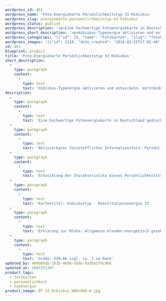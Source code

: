 ```yaml
---
wordpress_id: 461
wordpress_name: 'Foto-Energiekarte Persönlichkeitstyp 33 Hibiskus'
wordpress_slug: energiekarte-persoenlichkeitstyp-33-hibiskus
wordpress_status: publish
wordpress_description: '<p>Eine hochwertige Fotoenergiekarte in Deutschland gedruckt und in Handarbeit laminiert.  Sie ist in Postkartengröße (DIN-A6) oder kleiner gut zu transportieren und kann auch auf den Körper aufgelegt werden.</p><p>Aktivierbares feinstoffliches Informationsfeld: Persönlichkeitsenergie eines Hibiskus-Typs: Schönheit liebend, stilsicher, prunkvoll, darstellungsfreudig.<br />Entwicklung der Charakteristika dieses Persönlichkeitstyps. Stärkung der entsprechenden Persönlichkeit mit ihrer besonderen Energiequalität. Ausgleich und Veränderung ungünstiger Zustände innerhalb einer Person, die aufgrund dieser Konstitution entstanden sind. Annahme und Verständnis für einen Menschen mit dieser Persönlichkeitsenergie. Eine Stärkung der eigenen Persönlichkeitsenergie sowie die Beschäftigung mit der Energie anderer Persönlichkeiten kann insgesamt das eigene Selbstbewusstsein stärken.<br />Kartentitel: Hibiskustyp - Konstitutionsenergie 33</p><p>Erklärung zur Blüte: Allgemein elveden-energetisch gesehen steht ein Hibiskus für Liebe zur Schönheit, Wuchtigkeit, Perfektion, Gestaltungsgenuss.<br />Größe: DIN-A6 zzgl. ca. 2 cm Rand<br />Andere Formate sind individuell für Sie innerhalb weniger Tage herstellbar. Bitte kontaktieren Sie uns hierfür unter <a href="mailto:info@elvedenverlag.de">info@elvedenverlag.de</a>.</p><p>Anwendungshinweise</p>'
wordpress_short_description: '<p>Hibiskus-Typenergie aktivieren und entwickeln. Verständnis für diese Typenergie gewinnen (&#8222;Schönheit liebend, stilsicher, prunkvoll, darstellungsfreudig&#8220;)<br /><em>Hinweis: Das Wasserzeichen „Elveden Verlag Energiebild“ wird nicht mit gedruckt</em></p>'
wordpress_categories: '[{"id": 23, "name": "Fotokarten", "slug": "fotokarten"}, {"id": 37, "name": "Pers\u00f6nlichkeit", "slug": "persoenlichkeit"}, {"id": 90, "name": "Typenergie", "slug": "typenergie"}]'
wordpress_images: '[{"id": 1119, "date_created": "2016-02-25T17:02:40", "date_created_gmt": "2016-02-25T15:02:40", "date_modified": "2016-02-25T17:02:40", "date_modified_gmt": "2016-02-25T15:02:40", "src": "https://my.feenbaum.de/wp-content/uploads/2016/02/BT-33_Hibiskus_800x800-W.jpg", "name": "BT-33_Hibiskus_800x800-W", "alt": ""}]'
id: 461
blueprint: product
title: 'Foto-Energiekarte Persönlichkeitstyp 33 Hibiskus'
short_description:
  -
    type: paragraph
    content:
      -
        type: text
        text: 'Hibiskus-Typenergie aktivieren und entwickeln. Verständnis für diese Typenergie gewinnen (''Schönheit liebend, stilsicher, prunkvoll, darstellungsfreudig'')'
description:
  -
    type: paragraph
    content:
      -
        type: text
        text: 'Eine hochwertige Fotoenergiekarte in Deutschland gedruckt und in Handarbeit laminiert.  Sie ist in Postkartengröße (DIN-A6) oder kleiner gut zu transportieren und kann auch auf den Körper aufgelegt werden.'
  -
    type: paragraph
    content:
      -
        type: text
        text: 'Aktivierbares feinstoffliches Informationsfeld: Persönlichkeitsenergie eines Hibiskus-Typs: Schönheit liebend, stilsicher, prunkvoll, darstellungsfreudig.'
  -
    type: paragraph
    content:
      -
        type: text
        text: 'Entwicklung der Charakteristika dieses Persönlichkeitstyps. Stärkung der entsprechenden Persönlichkeit mit ihrer besonderen Energiequalität. Ausgleich und Veränderung ungünstiger Zustände innerhalb einer Person, die aufgrund dieser Konstitution entstanden sind. Annahme und Verständnis für einen Menschen mit dieser Persönlichkeitsenergie. Eine Stärkung der eigenen Persönlichkeitsenergie sowie die Beschäftigung mit der Energie anderer Persönlichkeiten kann insgesamt das eigene Selbstbewusstsein stärken.'
  -
    type: paragraph
    content:
      -
        type: text
        text: 'Kartentitel: Hibiskustyp - Konstitutionsenergie 33'
  -
    type: paragraph
    content:
      -
        type: text
        text: 'Erklärung zur Blüte: Allgemein elveden-energetisch gesehen steht ein Hibiskus für Liebe zur Schönheit, Wuchtigkeit, Perfektion, Gestaltungsgenuss.'
  -
    type: paragraph
    content:
      -
        type: text
        text: 'Größe: DIN-A6 zzgl. ca. 2 cm Rand'
updated_by: 489b06db-283b-4690-a50e-8a3ba37dc968
updated_at: 1685351307
product_tags:
  - fotokarten
  - persoenlichkeit
  - typenergie
product_image: BT-33_Hibiskus_800x800-W.jpg
---
```

